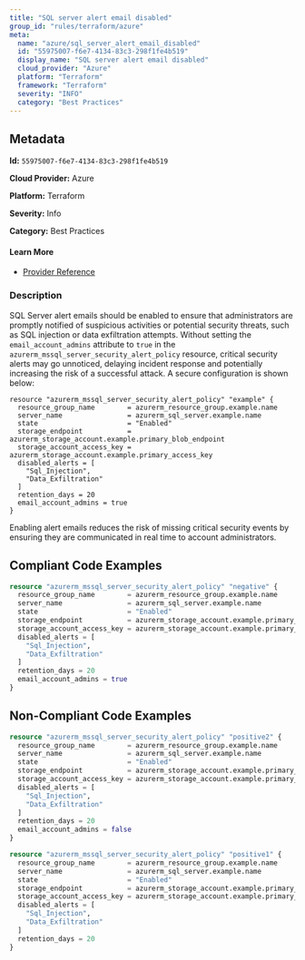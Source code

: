 ```yaml
---
title: "SQL server alert email disabled"
group_id: "rules/terraform/azure"
meta:
  name: "azure/sql_server_alert_email_disabled"
  id: "55975007-f6e7-4134-83c3-298f1fe4b519"
  display_name: "SQL server alert email disabled"
  cloud_provider: "Azure"
  platform: "Terraform"
  framework: "Terraform"
  severity: "INFO"
  category: "Best Practices"
---
```

## Metadata

**Id:** `55975007-f6e7-4134-83c3-298f1fe4b519`

**Cloud Provider:** Azure

**Platform:** Terraform

**Severity:** Info

**Category:** Best Practices

#### Learn More

 - [Provider Reference](https://registry.terraform.io/providers/hashicorp/azurerm/latest/docs/resources/mssql_server_security_alert_policy#email_account_admins)

### Description

 SQL Server alert emails should be enabled to ensure that administrators are promptly notified of suspicious activities or potential security threats, such as SQL injection or data exfiltration attempts. Without setting the `email_account_admins` attribute to `true` in the `azurerm_mssql_server_security_alert_policy` resource, critical security alerts may go unnoticed, delaying incident response and potentially increasing the risk of a successful attack. A secure configuration is shown below:

```
resource "azurerm_mssql_server_security_alert_policy" "example" {
  resource_group_name        = azurerm_resource_group.example.name
  server_name                = azurerm_sql_server.example.name
  state                      = "Enabled"
  storage_endpoint           = azurerm_storage_account.example.primary_blob_endpoint
  storage_account_access_key = azurerm_storage_account.example.primary_access_key
  disabled_alerts = [
    "Sql_Injection",
    "Data_Exfiltration"
  ]
  retention_days = 20
  email_account_admins = true
}
```

Enabling alert emails reduces the risk of missing critical security events by ensuring they are communicated in real time to account administrators.


## Compliant Code Examples
```terraform
resource "azurerm_mssql_server_security_alert_policy" "negative" {
  resource_group_name        = azurerm_resource_group.example.name
  server_name                = azurerm_sql_server.example.name
  state                      = "Enabled"
  storage_endpoint           = azurerm_storage_account.example.primary_blob_endpoint
  storage_account_access_key = azurerm_storage_account.example.primary_access_key
  disabled_alerts = [
    "Sql_Injection",
    "Data_Exfiltration"
  ]
  retention_days = 20
  email_account_admins = true
}


```
## Non-Compliant Code Examples
```terraform
resource "azurerm_mssql_server_security_alert_policy" "positive2" {
  resource_group_name        = azurerm_resource_group.example.name
  server_name                = azurerm_sql_server.example.name
  state                      = "Enabled"
  storage_endpoint           = azurerm_storage_account.example.primary_blob_endpoint
  storage_account_access_key = azurerm_storage_account.example.primary_access_key
  disabled_alerts = [
    "Sql_Injection",
    "Data_Exfiltration"
  ]
  retention_days = 20
  email_account_admins = false
}

```

```terraform
resource "azurerm_mssql_server_security_alert_policy" "positive1" {
  resource_group_name        = azurerm_resource_group.example.name
  server_name                = azurerm_sql_server.example.name
  state                      = "Enabled"
  storage_endpoint           = azurerm_storage_account.example.primary_blob_endpoint
  storage_account_access_key = azurerm_storage_account.example.primary_access_key
  disabled_alerts = [
    "Sql_Injection",
    "Data_Exfiltration"
  ]
  retention_days = 20
}

```